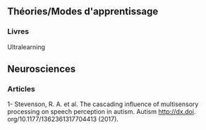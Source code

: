 ## Théories/Modes d'apprentissage
### Livres 

Ultralearning

## Neurosciences

### Articles

1-  Stevenson, R. A. et al. The cascading influence of multisensory processing on speech perception in autism. Autism http://dx.doi. org/10.1177/1362361317704413 (2017).
